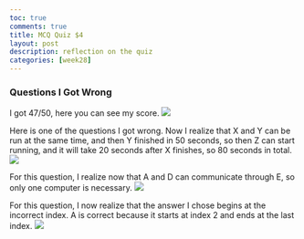 ```yaml
---
toc: true
comments: true
title: MCQ Quiz $4
layout: post
description: reflection on the quiz
categories: [week28]
---
```


### Questions I Got Wrong
I got 47/50, here you can see my score.
<img src="{{site.baseurl}}/images/week28quiz1.png">

Here is one of the questions I got wrong. Now I realize that X and Y can be run at the same time, and then Y finished in 50 seconds, so then Z can start running, and it will take 20 seconds after X finishes, so 80 seconds in total.
<img src="{{site.baseurl}}/images/week28quiz2.png">

For this question, I realize now that A and D can communicate through E, so only one computer is necessary.
<img src="{{site.baseurl}}/images/week28quiz3.png">

For this question, I now realize that the answer I chose begins at the incorrect index. A is correct because it starts at index 2 and ends at the last index.
<img src="{{site.baseurl}}/images/week28quiz4.png">
